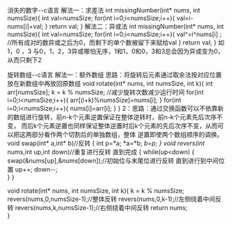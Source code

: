 消失的数字--c语言
解法一：求差法
int missingNumber(int* nums, int numsSize){
    int val=numsSize;
    for(int i=0;i<numsSize;i++){
        val=i-nums[i]+val;
    }
    return val;
}
解法二：异或法
int missingNumber(int* nums, int numsSize){
    int val=numsSize;
    for(int i=0;i<numsSize;i++){
        val^=i^nums[i] ;   //所有成对的数异或之后为0，而剩下的单个数被留下来赋给val
        }
    return val;
}
如1，0 ，3 与0，1，2，3异或哪怕无序，1和1，0和0，3和3总会因为异或变为0，从而只剩下2

旋转数组--c语言
解法一：额外数组 思路：将旋转后元素通过取余法按对应位置放在新数组中再放回原数组
void rotate(int* nums, int numsSize, int k){
    int arr[numsSize];
    k = k % numsSize; //减少旋转次数减少运行时间
    for(int i=0;i<numsSize;i++){
        arr[(i+k)%numsSize]=nums[i];
    }
    for(int i=0;i<numsSize;i++){
        nums[i]=arr[i];
    }
}
2：思路：通过交换函数可以不依靠新的数组进行旋转，前n-k个元素逆置保证在整体逆转时，前n-k个元素先后次序不变，
而后k个元素逆置也同样保证整体逆置时后k个元素的先后次序不变，从而可以把这两部分看作两个切割后的单独数组，整体
逆置即使两个数组顺序的调换。  
void swap(int* a,int* b)//反转
{
    int p=*a;
    *a=*b;
    *b=p;
}
void revers(int* nums,int up,int down)//重复进行反转  直到完成
{
    while(up<down)
    {
        swap(&nums[up],&nums[down]);//初始位与末尾位进行反转  直到进行到中间位置
        up++;
        down--;        
    }
}

void rotate(int* nums, int numsSize, int k){
    k = k % numsSize;
    revers(nums,0,numsSize-1);//整体反转
    revers(nums,0,k-1);//左侧绕着中间反转
    revers(nums,k,numsSize-1);//右侧绕着中间反转
    return nums;    
}
